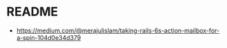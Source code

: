 # README

* https://medium.com/@merajulislam/taking-rails-6s-action-mailbox-for-a-spin-104d0e34d379
